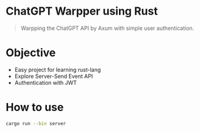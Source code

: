 # ChatGPT Warpper using Rust
> Warpping the ChatGPT API by Axum with simple user authentication.

# Objective

- Easy project for learning rust-lang
- Explore Server-Send Event API
- Authentication with JWT

# How to use

```bash
cargo run --bin server
```